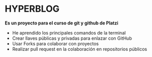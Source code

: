 # HYPERBLOG

**Es un proyecto para el curso de git y github de Platzi**

- He aprendido los principales comandos de la terminal
- Crear llaves públicas y privadas para enlazar con GitHub
- Usar Forks para colaborar con proyectos
- Realizar pull request en la colaboración en repositorios públicos
